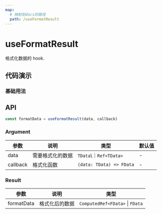 ```yaml
---
map:
  # 映射到docs的路径
  path: /useFormatResult
---
```


# useFormatResult

格式化数据的 hook.

## 代码演示

### 基础用法

<demo src="./demo/demo.vue"
  language="vue"
  title="基本用法"
  desc="格式化数据">
</demo>


## API

```typescript
const formatData = useFormatResult(data, callback)
```



### Argument

| 参数     | 说明           | 类型                               | 默认值 |
| -------- | -------------- | ---------------------------------- | ------ |
| data  | 需要格式化的数据 | `TData`\｜`Ref<TData>`          | -      |
| callback   | 格式化函数 | `(data: TData) => FData`          | -      |

### Result

| 参数          | 说明               | 类型      |
| ------------- | ------------------ | --------- |
| formatData | 格式化后的数据 | `ComputedRef<FData>` \| `FData` |
